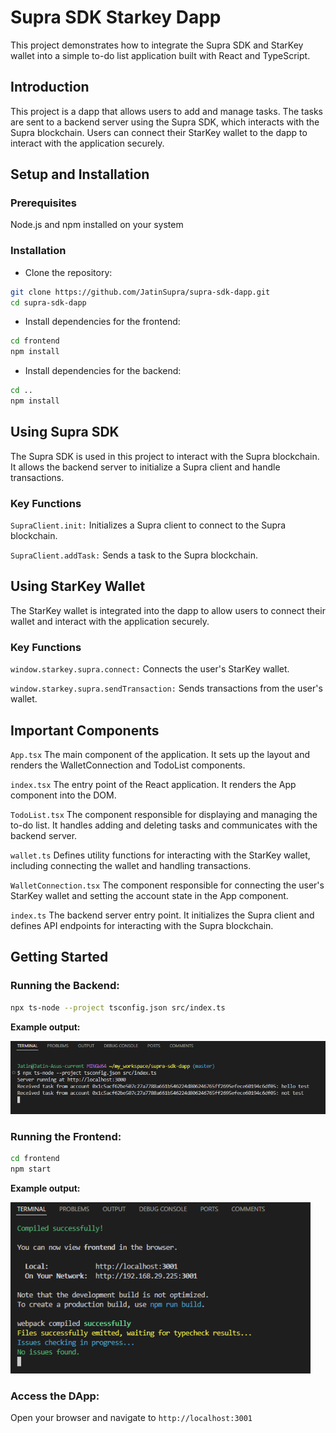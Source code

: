 # Supra SDK Starkey Dapp
This project demonstrates how to integrate the Supra SDK and StarKey wallet into a simple to-do list application built with React and TypeScript.

## Introduction
This project is a dapp that allows users to add and manage tasks. The tasks are sent to a backend server using the Supra SDK, which interacts with the Supra blockchain. Users can connect their StarKey wallet to the dapp to interact with the application securely.

## Setup and Installation

### Prerequisites
Node.js and npm installed on your system

### Installation
- Clone the repository:

```bash
git clone https://github.com/JatinSupra/supra-sdk-dapp.git
cd supra-sdk-dapp
```

- Install dependencies for the frontend:

```bash
cd frontend
npm install
```

- Install dependencies for the backend:

```bash
cd ..
npm install
```
 
## Using Supra SDK
The Supra SDK is used in this project to interact with the Supra blockchain. It allows the backend server to initialize a Supra client and handle transactions.

### Key Functions
`SupraClient.init:` Initializes a Supra client to connect to the Supra blockchain.

`SupraClient.addTask:` Sends a task to the Supra blockchain.

## Using StarKey Wallet
The StarKey wallet is integrated into the dapp to allow users to connect their wallet and interact with the application securely.

### Key Functions
`window.starkey.supra.connect:` Connects the user's StarKey wallet.

`window.starkey.supra.sendTransaction:` Sends transactions from the user's wallet.

## Important Components
`App.tsx`
The main component of the application. It sets up the layout and renders the WalletConnection and TodoList components.

`index.tsx`
The entry point of the React application. It renders the App component into the DOM.

`TodoList.tsx`
The component responsible for displaying and managing the to-do list. It handles adding and deleting tasks and communicates with the backend server.

`wallet.ts`
Defines utility functions for interacting with the StarKey wallet, including connecting the wallet and handling transactions.

`WalletConnection.tsx`
The component responsible for connecting the user's StarKey wallet and setting the account state in the App component.

`index.ts`
The backend server entry point. It initializes the Supra client and defines API endpoints for interacting with the Supra blockchain.

## Getting Started

### Running the Backend:

```bash
npx ts-node --project tsconfig.json src/index.ts
```
**Example output:**

<img width="720px" alt="Awesome DeepSeek Integrations" src="./frontend/src/assets/bnd.png">

### Running the Frontend:

```bash
cd frontend
npm start
```
**Example output:**

<img width="480px" alt="Awesome DeepSeek Integrations" src="./frontend/src/assets/fnd.png">

### Access the DApp:
Open your browser and navigate to `http://localhost:3001`